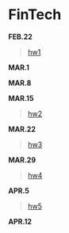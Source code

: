 # FinTech

**FEB.22**
 >
 >  [hw1](https://github.com/yi-shuan-chiang/FinTech/blob/1ce9fa534c6237fe24fdbd0de3fbe1165bc22dd4/hw1/%E5%BF%83%E5%BE%97.md) 

**MAR.1**
 >
 > 

**MAR.8**
 >
 > 

**MAR.15**
 >  
 >  [hw2](https://youtu.be/f_6rhW0Ycx0) 
  
**MAR.22**
 >  [hw3](https://youtu.be/_PX6AaYnQGA)
 >
 **MAR.29**
 >  
 >  [hw4](https://youtu.be/oK4kw0eB1CM) 
  
**APR.5**
 >  [hw5]()
 > 
**APR.12**
 >  

